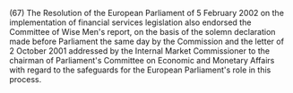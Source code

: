 (67) The Resolution of the European Parliament of 5 February 2002 on the implementation of financial services legislation also endorsed the Committee of Wise Men's report, on the basis of the solemn declaration made before Parliament the same day by the Commission and the letter of 2 October 2001 addressed by the Internal Market Commissioner to the chairman of Parliament's Committee on Economic and Monetary Affairs with regard to the safeguards for the European Parliament's role in this process.